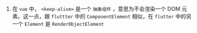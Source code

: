1. 在 `vue` 中， `<keep-alive>` 是一个 `抽象组件` ，意思为不会渲染一个 DOM 元素。这一点，跟 `fluttter` 中的 `ComponentElement` 相似，在 `flutter` 中的另一个 `Element` 是 `RenderObjectElement`

